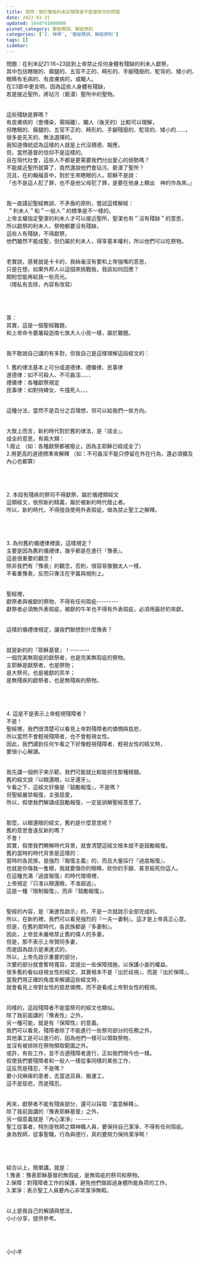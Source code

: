 ```yaml
---
title: 發問：關於聖經利未記殘障者不能當祭司的問題
date: 2022-03-31
updated: 1648741800000
pixnet_category: 聖經無誤、解經原則
categories: ['2. 神學', '聖經無誤、解經原則']
tags: []
sidebar: 
---
```


<div>問題：在利未記21:16~23談到上帝禁止任何身體有殘缺的利未人獻祭，</div>
<div>其中包括瞎眼的、瘸腿的、五官不正的、畸形的、手腳殘廢的、駝背的、矮小的、</div>
<div>眼睛有毛病的、有皮膚病的，或閹人。</div>
<div>在23節中更言明，因為這些人身體有殘缺，</div>
<div>若是接近聖所，將玷污（褻瀆）聖所中的聖物。</div>
<div> </div>
<div> </div>
<div>這些殘缺是罪嗎？</div>
<div>有皮膚病的（會傳染，需隔離）、閹人（後天的）比較可以理解，</div>
<div>但瞎眼的、瘸腿的、五官不正的、畸形的、手腳殘廢的、駝背的、矮小的......，</div>
<div>很多是先天的、無法選擇的。</div>
<div>我知道傳統認為這樣的人就是上代沒積德、報應，</div>
<div>但，當然基督的信仰不是這樣的。</div>
<div>且在現代社會，這些人不都是更需要我們付出愛心的弱勢嗎？</div>
<div>不能接近聖所就算了，竟然還說他們會玷污、褻瀆了聖所？</div>
<div>況且，在約翰福音中，對於生來瞎眼的人，耶穌不是說：</div>
<div>「也不是這人犯了罪，也不是他父母犯了罪，是要在他身上顯出　神的作為來。」</div>
<div> </div>
<div> </div>
<div>我一直謹記聖經無誤、不矛盾的原則，嘗試這樣解經：</div>
<div> ＂利未人＂和＂一般人＂的標準是不一樣的。</div>
<div>上帝主權指定聖潔的利未人才可以接近聖所，聖潔也有＂沒有殘缺＂的意思，</div>
<div>所以獻祭的利未人、祭物都要沒有殘缺，</div>
<div>這些人有殘缺，不得獻祭，</div>
<div>他們雖然不能成聖，但仍屬於利未人，得享基本權利，所以他們可以吃祭物。</div>
<div> </div>
<div> </div>
<div>老實說，感覺就是卡卡的，我絲毫沒有要和上帝強嘴的意思，</div>
<div>只是在想，如果外邦人以這個來挑戰我，我該如何回應？</div>
<div>期盼您能再給我一些亮光。</div>
<div>（隱私有去除，內容有改寫）</div>
<div> </div>
<div> </div>
<div> </div>
<div> </div>
<div>答：</div>
<div>其實，這是一個聖經難題，</div>
<div>和上帝命令要屠殺迦南七族大人小孩一樣，屬於難題。</div>
<div> </div>
<div> </div>
<div>我不敢說自己講的有多對，但我自己是這樣理解這段經文的：</div>
<div> </div>
<div>1.<span style="white-space:pre"> </span>舊約律法基本上可分成道德律、禮儀律、民事律</div>
<div>道德律：如不可殺人、不可姦淫、、、、</div>
<div>禮儀律：各種獻祭規定</div>
<div>民事律：如對待婢女、牛撞死人、、、</div>
<div> </div>
<div> </div>
<div>這種分法，當然不是百分之百理想，但可以給我們一些方向。</div>
<div> </div>
<div> </div>
<div>大致上而言，新約時代對於舊約律法，是『成全』。</div>
<div>成全的意思，有兩大類：</div>
<div>1.廢止 （如：各種獻祭都被廢止，因為主耶穌已經成全了）</div>
<div>2.用更高的道德標準來解釋 （如：不可姦淫不能只停留在外在行為，還必須擴及內心也都算）</div>
<div> </div>
<div> </div>
<div> </div>
<div> </div>
<div>2.<span style="white-space:pre"> </span>本段有殘疾的祭司不得獻祭，屬於儀禮類經文</div>
<div>這類經文，依照新約精義，屬於被新約時代廢止者。</div>
<div>所以，新約時代，不得擅自使用外表瑕疵，做為禁止聖工之解釋。</div>
<div> </div>
<div> </div>
<div> </div>
<div> </div>
<div>3.<span style="white-space:pre"> </span>為何舊約儀禮律裡面，這樣規定？</div>
<div>主要是因為舊約儀禮律，幾乎都是在進行『豫表』。</div>
<div>這是很重要的觀念！</div>
<div>除非我們有『豫表』的觀念，否則，很容易像猶太人一樣，</div>
<div>不看重豫表，反而只專注在字義與規則上。</div>
<div> </div>
<div> </div>
<div>聖經裡，</div>
<div>獻祭者與被獻的祭物，不得有任何瑕疵---------</div>
<div>獻祭者必須無外表瑕疵，被獻的牛羊也不得有外表瑕疵，必須用最好的來獻。</div>
<div> </div>
<div> </div>
<div>這樣的儀禮律規定，讓我們聯想到什麼豫表？</div>
<div> </div>
<div> </div>
<div>就是新約的『耶穌基督』！--------</div>
<div>一個完美無瑕疵的獻祭者，也是完美無瑕疵的祭物。</div>
<div>主耶穌是獻祭者，也是祭物；</div>
<div>是大祭司，也是被獻的羔羊；</div>
<div>是無殘疾的獻祭者，也是無殘疾的祭物。</div>
<div> </div>
<div> </div>
<div> </div>
<div> </div>
<div>4.<span style="white-space:pre"> </span>這是不是表示上帝輕視殘障者？</div>
<div>不是！</div>
<div>聖經裡，我們很清楚可以看見上帝對殘障者的憐憫與慈悲，</div>
<div>所以當然不會輕視殘障者，也不會輕視女性。</div>
<div>因此，我們讀到任何乍看之下好像輕視殘障者、輕視女性的經文時，</div>
<div>要很小心解讀。</div>
<div> </div>
<div> </div>
<div>我先講一個例子來示範，我們可能就比較能抓住那種精髓。</div>
<div>舊約經文說『以眼還眼，以牙還牙』。</div>
<div>乍看之下，這經文好像是『鼓勵報復』，不是嗎？</div>
<div>但聖經嚴禁報復，主張慈愛，</div>
<div>所以，假使我們解讀成鼓勵報復，一定是誤解聖經意思了。</div>
<div> </div>
<div> </div>
<div>那麼，以眼還眼的經文，舊約是什麼意思呢？</div>
<div>舊約意思會違反新約嗎？</div>
<div>不會！</div>
<div>其實，假使我們瞭解時代背景，就會清楚這經文根本就不是鼓勵報復。</div>
<div>舊約當時的時代背景是這樣的：</div>
<div>當時的各民族，是強烈『報復主義』的，而且大量採行『過度報復』，</div>
<div>也就是你傷我一隻眼，我就要傷你的眼睛、砍你的手腳、甚至殺死你這人。</div>
<div>在這種充滿『過度報復』的時代環境裡，</div>
<div>上帝規定『只准以眼還眼，不准超過』，</div>
<div>這是一種『限制報復』，而非『鼓勵報復』。</div>
<div> </div>
<div> </div>
<div>聖經的內容，是『漸進性啟示』的，不是一次就啟示全部完成的。</div>
<div>所以，在新約裡，我們可以看見強烈的『一夫一妻制』，這才是上帝真正心意。</div>
<div>但是，在舊約那時代，各民族都是『多妻制』。</div>
<div>因此，上帝並未嚴格禁止舊約偉人的多妻。</div>
<div>但是，那不表示上帝贊同多妻，</div>
<div>而是因為啟示是漸進式的，</div>
<div>所以，上帝先啟示重要的部分，</div>
<div>次要的部分就會暫時寬容，並提出一些保障措施，以保護小妾的權益。</div>
<div>很多舊約看似歧視女性的經文，其實根本不是『出於歧視』，而是『出於保障』。</div>
<div>當我們用正確的角度來解讀這些經文時，</div>
<div>就會看見上帝對女性的慈悲憐憫，而不是看成上帝對女性的輕視。</div>
<div> </div>
<div> </div>
<div>同樣的，這段殘障者不能當祭司的經文也類似。</div>
<div>除了我前面講的『豫表性』之外，</div>
<div>另一種可能，就是有『保障性』的意義。</div>
<div>我們可以看見，殘障者除了不能進行一些祭司部分的任務之外，</div>
<div>其他事工是可以進行的，因為他們一樣可以領取祭物，</div>
<div>並沒有被排除在祭物領取範圍之外。</div>
<div>或許，有些工作，並不合適殘障者進行，正如我們現今也一樣。</div>
<div>假使我們要殘障者和一般人一樣從事同樣的某些工作，</div>
<div>這反而是殘忍，不是嗎？</div>
<div>要小兒麻痺的患者，去當送貨員、搬運工，</div>
<div>這不是慈悲，而是殘忍。</div>
<div> </div>
<div> </div>
<div>再來，獻祭者不能有殘疾部分，還可以採取『靈意解釋』。</div>
<div>除了我前面講的『豫表耶穌基督』之外，</div>
<div>另一個意義就是『內心潔淨』-------</div>
<div>聖工從事者，特別是牧師之類神職人員，要保持自己潔淨，不得有任何瑕疵。</div>
<div>身為牧師，從事聖職，行為與德行，真的要努力保持潔淨啊！</div>
<div> </div>
<div> </div>
<div> </div>
<div> </div>
<div>綜合以上，簡單講，就是：</div>
<div>1.豫表：豫表耶穌基督的無瑕疵，是無瑕疵的祭司和祭物。</div>
<div>2.保障：對殘障者工作的保護，避免他們做超過身體所能負荷的工作。</div>
<div>3.潔淨：表示聖工人員要內心非常潔淨無暇。</div>
<div> </div>
<div> </div>
<div>以上是我自己的解讀與想法，</div>
<div>小小分享，提供參考。</div>
<div> </div>
<div> </div>
<div> </div>
<div> </div>
<div>小小羊</div>
